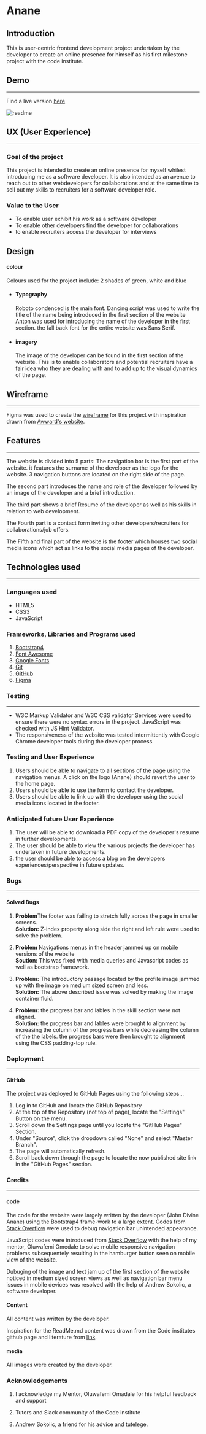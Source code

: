 # Anane
## Introduction
This is user-centric frontend development project undertaken by the developer to create an online presence for himself as his first milestone project with the code institute.

## Demo 
<hr>
Find a live version <a href="https://techsini.com/multi-mockup/index.php">here</a>

![readme](https://user-images.githubusercontent.com/60395049/82444613-6860bc80-9a9b-11ea-8817-0d5d8510d255.jpg)


## UX (User Experience)
<hr>

### Goal of the project
This project is intended to create an online presence for myself whilest introducing me as a software developer. It is also intended as an avenue to 
reach out to other webdevelopers for collaborations and at the same time to sell out my skills to recruiters for a software developer role.
### Value to the User
<ul>
    <li>To enable user exhibit his work as a software developer</li>
    <li>To enable other developers find the developer for collaborations</li>
    <li>to enable recruiters access the developer for interviews</li>
</ul>

## Design

 #### colour
        
 Colours used for the project include: 2 shades of green, white and blue
    </li>
</ul>
<ul>
    <li>
        <h4>Typography</h4> 
        <p>
            Roboto condenced is the main font. Dancing script was used to write the title of the name being introduced in the first 
            section of the website Anton was used for introducing the name of the developer in the first section. the fall back font 
            for the entire website was Sans Serif.
        </p>
    </li>
</ul>

<ul>
    <li>
        <h4>imagery</h4>
        <p>
            The image of the developer can be found in the first section of the website. This is to enable collaborators and potential recruiters
            have a fair idea who they are dealing with and to add up to the visual dynamics of the page.
        </p>
    </li>
</ul>

## Wireframe
<hr>
Figma was used to create the <a href="https://www.figma.com/file/tUdMxotevqwOnKqhA3VbQH/MSP-1?node-id=7%3A2">wireframe</a> for this project with inspiration drawn from 
<a href="https://www.awwwards.com/">Awward's website</a>.
<br>

## Features
<hr>
The website is divided into 5 parts: The navigation bar is the first part of the website. it features the surname of the developer 
as the logo for the website. 3 navigation buttons are located on the right side of the page.

The second part introduces the name and role of the developer followed by an image of the 
developer and a brief introduction.

The third part shows a brief Resume of the developer as well as his skills in relation to web development.

The Fourth part is a contact form inviting other developers/recruiters for collaborations/job offers.

The Fifth and final part of the website is the footer which houses two social media icons which act as links
to the social media pages of the developer.

## Technologies used
<hr>

### Languages used
<ul>
    <li>HTML5</li>
    <li>CSS3</li>
    <li>JavaScript</li>
</ul>

### Frameworks, Libraries and Programs used
<ol>
    <li><a href="https://getbootstrap.com/docs/4.5/getting-started/introduction/">Bootstrap4</a></li>
    <li><a href="https://fontawesome.com/start">Font Awesome</a></li>
    <li><a href="https://fonts.google.com/">Google Fonts</a></li>
    <li><a href="https://git-scm.com/">Git</a></li>
    <li><a href="https://github.com/">GitHub</a></li>
    <li><a href="https://www.figma.com/files/recent">Figma</a></li>
</ol>

### Testing
<hr>
<ul>
    <li>W3C Markup Validator and W3C CSS validator Services were used to ensure there were no syntax errors in the project.
        JavaScript was checked with JS Hint Validator.
    </li>
    <li>
        The responsiveness of the website was tested intermittently with Google Chrome developer tools during the developer process.
    </li>
</ul>

### Testing and User Experience

1. Users should be able to navigate to all sections of the page using the navigation menus. A click on the logo (Anane)
    should revert the user to the home page.
2. Users should be able to use the form to contact the developer.
3. Users should be able to link up with the developer using the social media icons located in the footer.

### Anticipated future User Experience 
1. The user will be able to download a PDF copy of the developer's resume in further developments.
2. The user should be able to view the various projects the developer has undertaken in future developments.
3. the user should be able to access a blog on the developers experiences/perspective in future updates.

### Bugs
<hr>

#### Solved Bugs

1. <strong>Problem</strong>The footer was failing to stretch fully across the page in smaller screens.<br>
    <strong>Solution:</strong> Z-index property along side the right and left rule were used to solve the problem.


1. <strong>Problem</strong> Navigations menus in the header jammed up on mobile versions of the website <br>
    <strong>Soution:</strong> This was fixed with media queries and Javascript codes as well as bootstrap framework.

2. <strong>Problem:</strong> The introductory passage located by the profile image jammed up with the image on medium sized screen 
   and less. <br>
   <strong>Solution:</strong> The above described issue was solved by making the image container fluid.

3. <strong>Problem:</strong> the progress bar and lables in the skill section were not aligned.<br> 
    <strong>Solution:</strong> the progress bar and lables were brought to alignment by increasing the column of 
    the progress bars while decreasing the column of the the labels. the progress bars were then brought to 
    alignment using the CSS padding-top rule.

### Deployment
<hr>

#### GitHub 

The project was deployed to GitHub Pages using the following steps...

1. Log in to GitHub and locate the GitHub Repository
2. At the top of the Repository (not top of page), locate the "Settings" Button on the menu.
3. Scroll down the Settings page until you locate the "GitHub Pages" Section.
4. Under "Source", click the dropdown called "None" and select "Master Branch".
5. The page will automatically refresh.
6. Scroll back down through the page to locate the now published site link in the "GitHub Pages" section.

### Credits
<hr>

#### code
The code for the website were largely written by the developer (John Divine Anane) using the Bootstrap4 frame-work to a large extent.
Codes from <a href="https://stackoverflow.com/">Stack Overflow</a> were used to debug navigation bar unintended appearance. 

JavaScript codes were introduced from <a href="https://stackoverflow.com/">Stack Overflow</a> with the help of my mentor, Oluwafemi Omedale 
to solve mobile responsive navigation problems subsequentely resulting in the hamburger button seen on mobile view of the website. 

Dubuging of the image and text jam up of the first section of the website noticed in medium sized screen views as well as 
navigation bar menu issues in mobile devices was resolved with the help of Andrew Sokolic, a software developer.

#### Content

All content was written by the developer.

Inspiration for the ReadMe.md content was drawn from the Code institutes github page and literature from 
<a href="https://www.makeareadme.com/">link</a>.

#### media

All images were created by the developer.

### Acknowledgements

1. I acknowledge my Mentor, Oluwafemi Omadale for his helpful feedback and support

2. Tutors and Slack community of the Code institute

3. Andrew Sokolic, a friend for his advice and tutelege.
